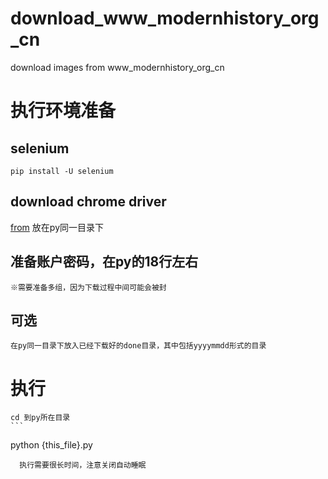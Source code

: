 # download_www_modernhistory_org_cn
download images from www_modernhistory_org_cn

# 执行环境准备

## selenium
```
pip install -U selenium
```

## download chrome driver
[from](https://sites.google.com/a/chromium.org/chromedriver/home)
放在py同一目录下

## 准备账户密码，在py的18行左右
	※需要准备多组，因为下载过程中间可能会被封

## 可选
	在py同一目录下放入已经下载好的done目录，其中包括yyyymmdd形式的目录

# 执行
	cd 到py所在目录
	```
  python {this_file}.py
  ```
	执行需要很长时间，注意关闭自动睡眠

